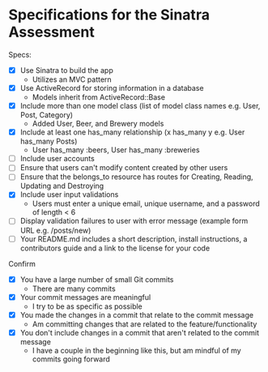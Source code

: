 # Specifications for the Sinatra Assessment

Specs:
- [x] Use Sinatra to build the app
  - Utilizes an MVC pattern
- [x] Use ActiveRecord for storing information in a database
  - Models inherit from ActiveRecord::Base
- [x] Include more than one model class (list of model class names e.g. User, Post, Category)
  - Added User, Beer, and Brewery models
- [x] Include at least one has_many relationship (x has_many y e.g. User has_many Posts)
  - User has_many :beers, User has_many :breweries
- [ ] Include user accounts
- [ ] Ensure that users can't modify content created by other users
- [ ] Ensure that the belongs_to resource has routes for Creating, Reading, Updating and Destroying
- [x] Include user input validations
  - Users must enter a unique email, unique username, and a password of length < 6
- [ ] Display validation failures to user with error message (example form URL e.g. /posts/new)
- [ ] Your README.md includes a short description, install instructions, a contributors guide and a link to the license for your code

Confirm
- [x] You have a large number of small Git commits
  - There are many commits
- [x] Your commit messages are meaningful
  - I try to be as specific as possible
- [x] You made the changes in a commit that relate to the commit message
  - Am committing changes that are related to the feature/functionality
- [x] You don't include changes in a commit that aren't related to the commit message
  - I have a couple in the beginning like this, but am mindful of my commits going forward

